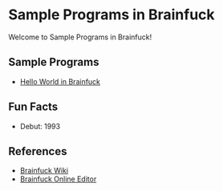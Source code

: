# Sample Programs in Brainfuck

Welcome to Sample Programs in Brainfuck!

## Sample Programs

- [Hello World in Brainfuck](https://github.com/jrg94/sample-programs/issues/75)

## Fun Facts

- Debut: 1993

## References

- [Brainfuck Wiki](https://en.wikipedia.org/wiki/Brainfuck)
- [Brainfuck Online Editor](https://tio.run/#brainfuck)
